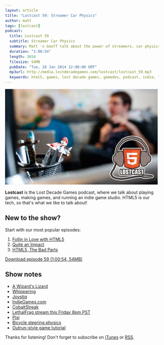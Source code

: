 ```yaml
---
layout: article
title: "Lostcast 59: Streamer Car Physics"
author: matt
tags: [lostcast]
podcast:
  title: Lostcast 59
  subtitle: Streamer Car Physics
  summary: Matt 'n Geoff talk about the power of streamers, car physics, PIXI, and more!
  duration: "1:00:54"
  length: 3654
  filesize: 54MB
  pubDate: "Tue, 28 Jan 2014 12:00:00 GMT"
  mp3url: http://media.lostdecadegames.com/lostcast/lostcast_59.mp3
  keywords: html5, games, lost decade games, gamedev, podcast, indie, lostcast
---
```

<div class="full-frame">
	<img alt="Lostcast gamedev podcast" src="/media/images/lostcast/splash.jpg" width="500" height="313">
</div>

**Lostcast** is the Lost Decade Games podcast, where we talk about playing games, making games, and running an indie game studio. HTML5 is our tech, so that's what we like to talk about!

## New to the show?

Start with our most popular episodes:

1. [Follin in Love with HTML5](/lostcast-54/)
1. [Quite an Impact](/lostcast-episode-14-quite-an-impact/)
1. [HTML5, The Bad Parts](/lostcast-episode-7-html5-the-bad-parts/)

<a class="download-podcast" href="http://media.lostdecadegames.com/lostcast/lostcast_59.mp3">
	Download episode 59 (1:00:54, 54MB)
</a>

## Show notes

* [A Wizard's Lizard](http://www.wizardslizard.com/)
* [Whippering](http://whippering.com/)
* [Joystiq](http://www.joystiq.com/2014/01/10/a-wizards-lizard-launches-jan-22-scampers-onto-steam-greenlig/)
* [IndieGames.com](http://indiegames.com/2014/01/a_wizards_lizard.html)
* [CobaltStreak](http://www.twitch.tv/cobaltstreak)
* [LethalFrag stream this Friday 8pm PST](http://www.twitch.tv/lethalfrag)
* [Pixi](http://www.pixijs.com/)
* [Bicycle steering physics](http://engineeringdotnet.blogspot.com/2010/04/simple-2d-car-physics-in-games.html)
* [Outrun-style game tutorial](http://codeincomplete.com/posts/2012/6/22/javascript_racer/)

Thanks for listening! Don't forget to subscribe on [iTunes](http://itunes.apple.com/us/podcast/lostcast/id481950724) or [RSS](/lostcast.xml).
